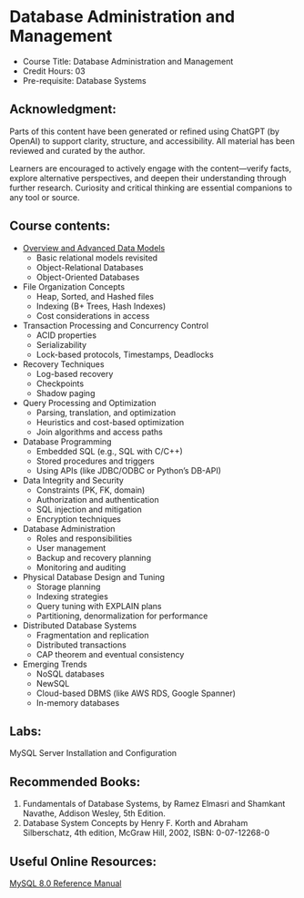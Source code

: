 # Database Administration and Management

- Course Title: Database Administration and Management
- Credit Hours: 03
- Pre-requisite: Database Systems

## Acknowledgment:

Parts of this content have been generated or refined using ChatGPT (by OpenAI) to support clarity, structure, and accessibility. All material has been reviewed and curated by the author.

Learners are encouraged to actively engage with the content—verify facts, explore alternative perspectives, and deepen their understanding through further research. Curiosity and critical thinking are essential companions to any tool or source.

## Course contents:

- [Overview and Advanced Data Models](markdown/datamodels.md)
  - Basic relational models revisited 
  - Object-Relational Databases 
  - Object-Oriented Databases 
- File Organization Concepts
  - Heap, Sorted, and Hashed files
  - Indexing (B+ Trees, Hash Indexes)
  - Cost considerations in access
- Transaction Processing and Concurrency Control
  - ACID properties
  - Serializability
  - Lock-based protocols, Timestamps, Deadlocks
- Recovery Techniques
  - Log-based recovery
  - Checkpoints
  - Shadow paging
- Query Processing and Optimization
  - Parsing, translation, and optimization
  - Heuristics and cost-based optimization
  - Join algorithms and access paths
- Database Programming
  - Embedded SQL (e.g., SQL with C/C++)
  - Stored procedures and triggers
  - Using APIs (like JDBC/ODBC or Python’s DB-API)
- Data Integrity and Security
  - Constraints (PK, FK, domain)
  - Authorization and authentication
  - SQL injection and mitigation
  - Encryption techniques
- Database Administration
  - Roles and responsibilities
  - User management
  - Backup and recovery planning
  - Monitoring and auditing
- Physical Database Design and Tuning
  - Storage planning
  - Indexing strategies
  - Query tuning with EXPLAIN plans
  - Partitioning, denormalization for performance
- Distributed Database Systems
  - Fragmentation and replication
  - Distributed transactions
  - CAP theorem and eventual consistency
- Emerging Trends  
  - NoSQL databases   
  - NewSQL  
  - Cloud-based DBMS (like AWS RDS, Google Spanner)  
  - In-memory databases  


## Labs:
MySQL Server Installation and Configuration 

## Recommended Books:
1. Fundamentals of Database Systems, by Ramez Elmasri and Shamkant Navathe,
Addison Wesley, 5th Edition.  
2. Database System Concepts by Henry F. Korth and Abraham Silberschatz, 4th
edition, McGraw Hill, 2002, ISBN: 0-07-12268-0  

## Useful Online Resources:

[MySQL 8.0 Reference Manual](https://dev.mysql.com/doc/refman/8.0/en/)
